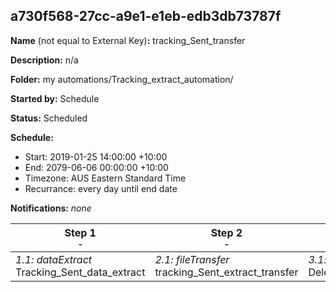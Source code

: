 ## a730f568-27cc-a9e1-e1eb-edb3db73787f

**Name** (not equal to External Key)**:** tracking_Sent_transfer

**Description:** n/a

**Folder:** my automations/Tracking_extract_automation/

**Started by:** Schedule

**Status:** Scheduled

**Schedule:**

* Start: 2019-01-25 14:00:00 +10:00
* End: 2079-06-06 00:00:00 +10:00
* Timezone: AUS Eastern Standard Time
* Recurrance: every day until end date

**Notifications:** _none_


| Step 1<br>_<small>-</small>_ | Step 2<br>_<small>-</small>_ | Step 3<br>_<small>-</small>_ |
| --- | --- | --- |
| _1.1: dataExtract_<br>Tracking_Sent_data_extract | _2.1: fileTransfer_<br>tracking_Sent_extract_transfer | _3.1: query_<br>Delete_Sent_DE_Data |
